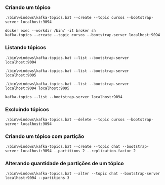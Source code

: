 ### Criando um tópico
```
.\bin\windows\kafka-topics.bat --create --topic cursos --bootstrap-server localhost:9094
```

```
docker exec --workdir /bin/ -it broker sh
kafka-topics --create --topic cursos --bootstrap-server localhost:9094
```

### Listando tópicos
```
.\bin\windows\kafka-topics.bat --list --bootstrap-server localhost:9094
```

```
.\bin\windows\kafka-topics.bat --list --bootstrap-server localhost:9095
```

```
.\bin\windows\kafka-topics.bat --list --bootstrap-server localhost:9094 localhost:9095
```

```
kafka-topics --list --bootstrap-server localhost:9094
```

### Excluindo tópicos
```
.\bin\windows\kafka-topics.bat --delete --topic cursos --bootstrap-server localhost:9094
```

### Criando um tópico com partição
```
.\bin\windows\kafka-topics.bat --create --topic chat --bootstrap-server localhost:9094 --partitions 2 --replication-factor 2
```

### Alterando quantidade de partições de um tópico
```
.\bin\windows\kafka-topics.bat --alter --topic chat --bootstrap-server localhost:9094 --partitions 3
```
